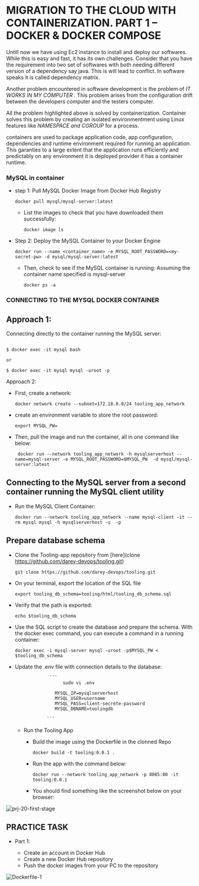 
# MIGRATION TO THE СLOUD WITH CONTAINERIZATION. PART 1 – DOCKER &AMP; DOCKER COMPOSE

Untill now we have using Ec2 instance to install and deploy our softwares. While this is easy and fast, it has its own challenges. Consider that you have the requirement into two set of softwares with both needing different version of a dependency say java. This is will lead to conflict. In software speaks it is called dependency matrix.

Another problem encountered in software development is the problem of *IT WORKS IN MY COMPUTER* . This problem arises from the configuration drift between the developers computer and the testers computer.


All the problem highlighted above is solved by containerization. Container solves this problem by creating an isolated environmentment using Linux features like *NAMESPACE and CGROUP* for a process. 

containers are used to package application code, app configuration, dependencies and runtime environment required for running an application. This garanties to a large extent that the application runs efficiently and predictably on any environment it is deployed provider it has a container runtime.

### MySQL in container

- step 1: Pull MySQL Docker Image from Docker Hub Registry
  
  `docker pull mysql/mysql-server:latest`
  
   - List the images to check that you have downloaded them successfully:

     `docker image ls`
  
- Step 2: Deploy the MySQL Container to your Docker Engine

  ```
  docker run --name <container_name> -e MYSQL_ROOT_PASSWORD=<my-secret-pw> -d mysql/mysql-server:latest
  ```
  
   - Then, check to see if the MySQL container is running: Assuming the container name specified is mysql-server 

     `docker ps -a`
     
 ### CONNECTING TO THE MYSQL DOCKER CONTAINER
 
 ## Approach 1:
 
 Connecting directly to the container running the MySQL server:
 
 ```
 
 $ docker exec -it mysql bash

or

$ docker exec -it mysql mysql -uroot -p
```

Approach 2:

 - First, create a network:

   `docker network create --subnet=172.18.0.0/24 tooling_app_network`
   
 - create an environment variable to store the root password:

   `export MYSQL_PW=`
   
 - Then, pull the image and run the container, all in one command like below:

   ` docker run --network tooling_app_network -h mysqlserverhost --name=mysql-server -e MYSQL_ROOT_PASSWORD=$MYSQL_PW  -d mysql/mysql-server:latest`
   
## Connecting to the MySQL server from a second container running the MySQL client utility


   - Run the MySQL Client Container:

     `docker run --network tooling_app_network --name mysql-client -it --rm mysql mysql -h mysqlserverhost -u  -p`
     
     
## Prepare database schema


   - Clone the Tooling-app repository from [here](clone https://github.com/darey-devops/tooling.git)

     `git clone https://github.com/darey-devops/tooling.git`
     
   - On your terminal, export the location of the SQL file

     `export tooling_db_schema=tooling/html/tooling_db_schema.sql`
     
   - Verify that the path is exported:

     `echo $tooling_db_schema`
     
   - Use the SQL script to create the database and prepare the schema. With the docker exec command, you can execute a command in a running container:

     `docker exec -i mysql-server mysql -uroot -p$MYSQL_PW < $tooling_db_schema `
     
   - Update the .env file with connection details to the database:

                      ```
                           sudo vi .env

                        MYSQL_IP=mysqlserverhost
                        MYSQL_USER=username
                        MYSQL_PASS=client-secrete-password
                        MYSQL_DBNAME=toolingdb
     
                     ```
                     
      - Run the Tooling App

        - Build the image using the Dockerfile in the clonned Repo
          
          `docker build -t tooling:0.0.1 .`
          
        - Run the app with the command below: 

          `docker run --network tooling_app_network -p 8085:80 -it tooling:0.0.1`
          
        - You should find something like the screenshot below on your browser:
          
      
![prj-20-first-stage](https://user-images.githubusercontent.com/52359007/175974065-c6cf7f78-ef3e-41b3-ac93-a7d4693e00fd.PNG)


## PRACTICE TASK

 - Part 1:

   - Create an account in Docker Hub
   - Create a new Docker Hub repository
   - Push the docker images from your PC to the repository



  ![Dockerfile-1](https://user-images.githubusercontent.com/52359007/175976875-a4034ec0-1edc-4fbb-96ec-6a0556c73339.PNG)

   
